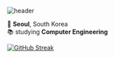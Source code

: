 ![header](https://capsule-render.vercel.app/api?type=wave&color=95c3ff&height=300&section=header&text=go-wt-flow&fontColor=ffffff&fontSize=60)

📍 **Seoul**, South Korea  
📚 studying **Computer Engineering**


[![GitHub Streak](https://streak-stats.demolab.com?user=go-wt-flow&theme=transparent)](https://git.io/streak-stats)
